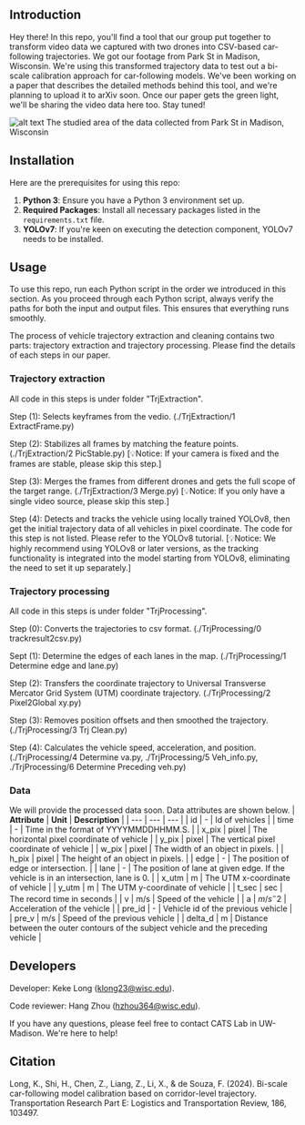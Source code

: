 ## Introduction

Hey there! In this repo, you'll find a tool that our group put together to transform video data we captured with two drones into CSV-based car-following trajectories. We got our footage from Park St in Madison, Wisconsin. We're using this transformed trajectory data to test out a bi-scale calibration approach for car-following models. We've been working on a paper that describes the detailed methods behind this tool, and we're planning to upload it to arXiv soon. Once our paper gets the green light, we'll be sharing the video data here too. Stay tuned!

![alt text](images/study_area_of_data_set.jpg)
The studied area of the data collected from Park St in Madison, Wisconsin

## Installation

Here are the prerequisites for using this repo:

1. **Python 3**: Ensure you have a Python 3 environment set up.
2. **Required Packages**: Install all necessary packages listed in the `requirements.txt` file.
3. **YOLOv7**: If you're keen on executing the detection component, YOLOv7 needs to be installed.

## Usage

To use this repo, run each Python script in the order we introduced in this section. As you proceed through each Python script, always verify the paths for both the input and output files. This ensures that everything runs smoothly.

The process of vehicle trajectory extraction and cleaning contains two parts: trajectory extraction and trajectory processing. Please find the details of each steps in our paper.

### Trajectory extraction

All code in this steps is under folder "TrjExtraction".

Step (1): Selects keyframes from the vedio. (./TrjExtraction/1 ExtractFrame.py)

Step (2): Stabilizes all frames by matching the feature points. (./TrjExtraction/2 PicStable.py) [💡Notice: If your camera is fixed and the frames are stable, please skip this step.]

Step (3): Merges the frames from different drones and gets the full scope of the target range. (./TrjExtraction/3 Merge.py) [💡Notice: If you only have a single video source, please skip this step.]

Step (4): Detects and tracks the vehicle using locally trained YOLOv8, then get the initial trajectory data of all vehicles in pixel coordinate. The code for this step is not listed. Please refer to the YOLOv8 tutorial. [💡Notice: We highly recommend using YOLOv8 or later versions, as the tracking functionality is integrated into the model starting from YOLOv8, eliminating the need to set it up separately.]

### Trajectory processing

All code in this steps is under folder "TrjProcessing".

Step (0): Converts the trajectories to csv format. (./TrjProcessing/0 trackresult2csv.py)

Sept (1): Determine the edges of each lanes in the map. (./TrjProcessing/1 Determine edge and lane.py)

Step (2): Transfers the coordinate trajectory to Universal Transverse Mercator Grid System (UTM) coordinate trajectory. (./TrjProcessing/2 Pixel2Global xy.py)

Step (3): Removes position offsets and then smoothed the trajectory. (./TrjProcessing/3 Trj Clean.py)

Step (4): Calculates the vehicle speed, acceleration, and position. (./TrjProcessing/4 Determine va.py, ./TrjProcessing/5 Veh_info.py, ./TrjProcessing/6 Determine Preceding veh.py)

### Data

We will provide the processed data soon. Data attributes are shown below.
| **Attribute** | **Unit** | **Description** |
| --- | --- | --- |
| id | - | Id of vehicles |
| time | - | Time in the format of YYYYMMDDHHMM.S. |
| x\_pix | pixel | The horizontal pixel coordinate of vehicle |
| y\_pix | pixel | The vertical pixel coordinate of vehicle |
| w\_pix | pixel | The width of an object in pixels. |
| h\_pix | pixel | The height of an object in pixels. |
| edge | - | The position of edge or intersection. |
| lane | - | The position of lane at given edge. If the vehicle is in an intersection, lane is 0. |
| x\_utm | m | The UTM x-coordinate of vehicle |
| y\_utm | m | The UTM y-coordinate of vehicle |
| t\_sec | sec | The record time in seconds |
| v | m/s | Speed of the vehicle |
| a | $m/s^-2$ | Acceleration of the vehicle |
| pre\_id | - | Vehicle id of the previous vehicle |
| pre\_v | m/s | Speed of the previous vehicle |
| delta\_d | m | Distance between the outer contours of the subject vehicle and the preceding vehicle |

## Developers

Developer: Keke Long (klong23@wisc.edu).

Code reviewer: Hang Zhou (hzhou364@wisc.edu).

If you have any questions, please feel free to contact CATS Lab in UW-Madison. We're here to help!

## Citation

Long, K., Shi, H., Chen, Z., Liang, Z., Li, X., & de Souza, F. (2024). Bi-scale car-following model calibration based on corridor-level trajectory. Transportation Research Part E: Logistics and Transportation Review, 186, 103497.
